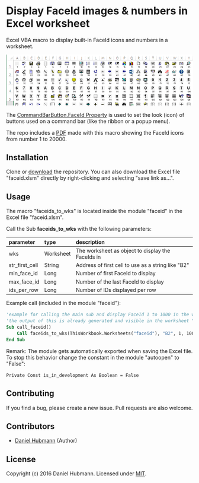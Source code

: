 # Display FaceId images & numbers in Excel worksheet

Excel VBA macro to display built-in FaceId icons and numbers in a worksheet.

![example of FaceId icons and numbers displayed in worksheet](example-of-faceid-in-wks.png)

The [CommandBarButton.FaceId Property](https://msdn.microsoft.com/en-us/library/office/ff864154.aspx) is used to set the look (icon) of buttons used on a command bar (like the ribbon or a popup menu).

The repo includes a [PDF](faceid-number-1-to-20000.pdf) made with this macro showing the FaceId icons from number 1 to 20000.

## Installation

Clone or [download](../../archive/master.zip) the repository. You can also download the Excel file "faceid.xlsm" directly by right-clicking and selecting "save link as&hellip;".

## Usage

The macro "faceids_to_wks" is located inside the module "faceid" in the Excel file "faceid.xlsm".

Call the Sub **faceids_to_wks** with the following parameters:

| parameter      | type      | description                                        |
|:---------------|:----------|:---------------------------------------------------|
| wks            | Worksheet | The worksheet as object to display the FaceIds in  |
| str_first_cell | String    | Address of first cell to use as a string like "B2" |
| min_face_id    | Long      | Number of first FaceId to display                  |
| max_face_id    | Long      | Number of the last FaceId to display               |
| ids_per_row    | Long      | Number of IDs displayed per row                    |

Example call (included in the module "faceid"):

```vb
'example for calling the main sub and display FaceId 1 to 1000 in the wks
'the output of this is already generated and visible in the worksheet "faceid"
Sub call_faceid()
    Call faceids_to_wks(ThisWorkbook.Worksheets("faceid"), "B2", 1, 1000, 25)
End Sub
```

Remark: The module gets automatically exported when saving the Excel file. To stop this behavior change the constant in the module "autoopen" to "False":
```vba
Private Const is_in_development As Boolean = False
```

## Contributing

If you find a bug, please create a new issue. Pull requests are also welcome.

## Contributors

- [Daniel Hubmann](https://github.com/hubisan) (Author)

## License

Copyright (c) 2016 Daniel Hubmann. Licensed under [MIT](LICENSE).
